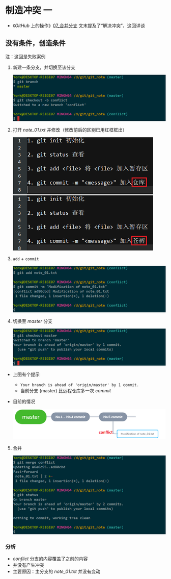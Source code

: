 # 制造冲突 一

- 《*GitHub* 上的操作》<a href="https://yorkfish.github.io/blogs/Git/GitHub/07_%E5%90%88%E5%B9%B6%E5%88%86%E6%94%AF/" target="_blank">07_合并分支</a> 文末提及了“解决冲突”，这回详谈

## 没有条件，创造条件

注：这回是失败案例

1. 新建一条分支，并切换至该分支

    ![](./imgs/20-01_git_checkout_-b.png)

2. 打开 *note_01.txt* 并修改（修改前后的区别已用红框框出）

    ![](./imgs/20-02_modify_the_text.png)

3. `add` + `commit`

    ![](./imgs/20-03_add&commit.png)

4. 切换至 *master* 分支

    ![](./imgs/20-04_git_checkout_master.png)

- 上图有个提示
    - `Your branch is ahead of 'origin/master' by 1 commit.`
    - 当前分支 (master) 比远程仓库多一次 *commit*

- 目前的情况

    ![](./imgs/20-05_now_status.png)

5. 合并

    ![](./imgs/20-06_git_merge_branch.png)

### 分析

- *conflict* 分支的内容覆盖了之前的内容
- 并没有产生冲突
- 主要原因：主分支的 *note_01.txt* 并没有变动
